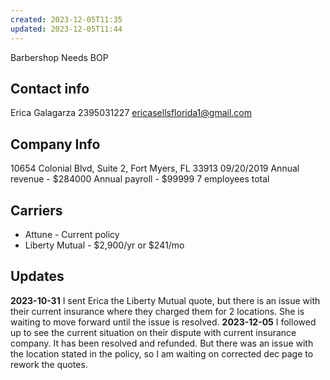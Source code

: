 ```yaml
---
created: 2023-12-05T11:35
updated: 2023-12-05T11:44
---
```

Barbershop
Needs BOP
## Contact info
Erica Galagarza
2395031227
ericasellsflorida1@gmail.com
## Company Info
10654 Colonial Blvd, Suite 2, Fort Myers, FL 33913
09/20/2019
Annual revenue - $284000
Annual payroll - $99999
7 employees total
## Carriers
- Attune - Current policy
- Liberty Mutual - $2,900/yr or $241/mo
## Updates
**2023-10-31**
	I sent Erica the Liberty Mutual quote, but there is an issue with their current insurance where they charged them for 2 locations. She is waiting to move forward until the issue is resolved.
**2023-12-05**
	I followed up to see the current situation on their dispute with current insurance company. It has been resolved and refunded. But there was an issue with the location stated in the policy, so I am waiting on corrected dec page to rework the quotes.